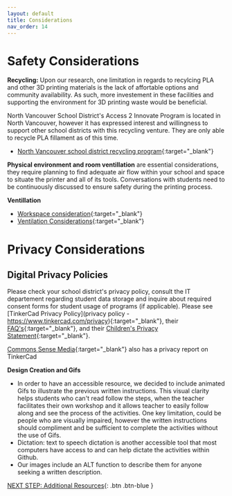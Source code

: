 ```yaml
---
layout: default
title: Considerations
nav_order: 14
---
```


# Safety Considerations

**Recycling:** Upon our research, one limitation in regards to recylcing PLA and other 3D printing materials is the lack of affortable options and community availability. As such, more investement in these facilities and supporting the environment for 3D printing waste would be beneficial.

North Vancouver School District's Access 2 Innovate Program is located in North Vancouver, however it has expressed interest and willingness to support other school districts with this recycling venture. They are only able to recycle PLA fillament as of this time. 

- [North Vancouver school district recycling program](https://www.access2innovate.com/filament-recycling-program){:target="_blank"}

**Physical environment and room ventillation** are essential considerations, they require planning to find adequate air flow within your school and space to situate the printer and all of its tools. Conversations with students need to be continuously discussed to ensure safety during the printing process. 

**Ventillation**
- [Workspace consideration](https://3dprintingcanada.com/blogs/news/the-importance-of-ventilation-and-your-3d-printing-workspace?srsltid=AfmBOor5SjMDqyfniy5JpUxImLsi3xzjg-XEIRWL3aUqSBj8dinWe0S){:target="_blank"}
- [Ventilation Considerations](https://www.wevolver.com/article/3d-printer-ventilation-a-comprehensive-guide){:target="_blank"}

# Privacy Considerations

## Digital Privacy Policies
Please check your school district's privacy policy, consult the IT departement regarding student data storage and inquire about required consent forms for student usage of programs (if applicable). Please see [TinkerCad Privacy Policy](privacy policy - https://www.tinkercad.com/privacy){:target="_blank"}, their [FAQ's](https://www.tinkercad.com/privacy-faq){:target="_blank"}, and their [Children's Privacy Statement](https://www.tinkercad.com/childrens-privacy){:target="_blank"}. 

[Commons Sense Media](https://privacy.commonsense.org/privacy-report/Tinkercad){:target="_blank"} also has a privacy report on TinkerCad

**Design Creation and Gifs**
- In order to have an accessible resource, we decided to include animated Gifs to illustrate the previous written instructions. This visual clarity helps students who can't read follow the steps, when the teacher facilitates their own workshop and it allows teacher to easily follow along and see the process of the activities. One key limitation, could be people who are visually impaired, however the written instructions should compliment and be sufficient to complete the activities without the use of Gifs.
- Dictation: text to speech dictation is another accessible tool that most computers have access to and can help dictate the activities within Github.
- Our images include an ALT function to describe them for anyone seeking a written description.
  
[NEXT STEP: Additional Resources](additional-resources.html){: .btn .btn-blue }
